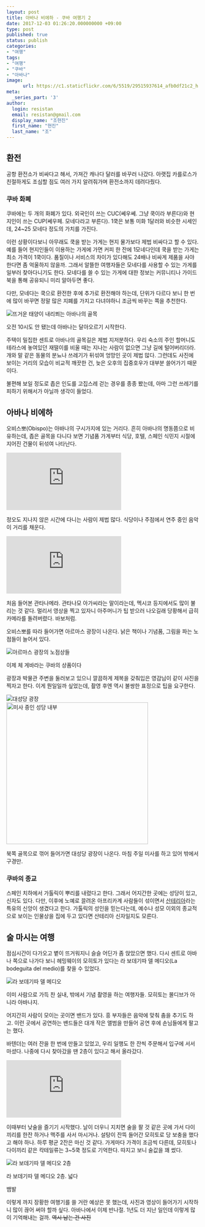 ```yaml
---
layout: post
title: 아바나 비에하 - 쿠바 여행기 2
date: 2017-12-03 01:26:20.000000000 +09:00
type: post
published: true
status: publish
categories:
- "여행"
tags:
- "여행"
- "쿠바"
- "아바나"
image:
      url: https://c1.staticflickr.com/6/5519/29515937614_afb0df21c2_h.jpg
meta:
  _series_part: '3'
author:
  login: resistan
  email: resistan@gmail.com
  display_name: "조현진"
  first_name: "현진"
  last_name: "조"
---
```


## 환전

공항 환전소가 비싸다고 해서, 가져간 캐나다 달러를 바꾸러 나갔다. 아랫집 카를로스가 친절하게도 조심할 점도 여러 가지 알려줘가며 환전소까지 데려다줬다.

### 쿠바 화폐

쿠바에는 두 개의 화폐가 있다. 외국인이 쓰는 CUC(쎄우쎄. 그냥 쿡이라 부른다)와 현지인이 쓰는 CUP(쎄우페. 모네다라고 부른다). 1쿡은 보통 미화 1달러와 비슷한 시세인데, 24~25 모네다 정도의 가치를 가진다.

이런 상황이다보니 아무래도 쿡을 받는 가게는 현지 물가보다 제법 비싸다고 할 수 있다. 예를 들어 현지인들이 이용하는 가게에 가면 커피 한 잔에 1모네다인데 쿡을 받는 가게는 최소 가격이 1쿡이다. 품질이나 서비스의 차이가 있다해도 24배나 비싸게 제품을 사야한다면 좀 억울하지 않을까. 그래서 알뜰한 여행자들은 모네다를 사용할 수 있는 가게를 일부러 찾아다니기도 한다. 모네다를 쓸 수 있는 가게에 대한 정보는 커뮤니티나 가이드북을 통해 공유되니 미리 알아두면 좋다.

다만, 모네다는 쿡으로 환전한 후에 추가로 환전해야 하는데, 단위가 다르다 보니 한 번에 많이 바꾸면 정말 많은 지폐를 가지고 다녀야하니 조금씩 바꾸는 쪽을 추천한다.

<div class="alignCenter">
<img src="https://c1.staticflickr.com/8/7761/29515937944_40842d3a9f_h.jpg" alt="뜨거운 태양이 내리쬐는 아바나의 골목">
<p>오전 10시도 안 됐는데 아바나는 달아오르기 시작한다.</p>
</div>

주택이 밀집한 센트로 아바나의 골목길은 제법 지저분하다. 우리 숙소의 주인 할머니도 테라스에 놓여있던 재떨이를 비울 때는 지나는 사람이 없으면 그냥 길에 털어버리더라. 개와 말 같은 동물의 분뇨나 쓰레기가 뒤섞여 엉망인 곳이 제법 많다. 그런데도 사진에 보이는 거리의 모습이 비교적 깨끗한 건, 늦은 오후의 집중호우가 대부분 쓸어가기 때문이다.

불편해 보일 정도로 좁은 인도를 고집스레 걷는 경우를 종종 봤는데, 아마 그런 쓰레기를 피하기 위해서가 아닐까 생각이 들었다.

## 아바나 비에하

오비스뽀(Obispo)는 아바나의 구시가지에 있는 거리다. 흔히 아바나의 명동쯤으로 비유하는데, 좁은 골목을 다니다 보면 기념품 가게부터 식당, 호텔, 스페인 식민지 시절에 지어진 건물이 뒤섞여 나타난다.

<div class="movieFull">
<iframe src="https://www.youtube.com/embed/8aZNdeHGcm8" frameborder="0" allowfullscreen ></iframe>
</div>

정오도 지나지 않은 시간에 다니는 사람이 제법 많다. 식당이나 주점에서 연주 중인 음악이 거리를 채운다.

<div class="movieFull">
<iframe src="https://www.youtube.com/embed/GvajNKOZWaE?rel=0" frameborder="0" allowfullscreen></iframe>
</div>

처음 들어본 관타나메라. 관타나모 아가씨라는 말이라는데, 멕시코 등지에서도 많이 불리는 것 같다. 멀리서 영상을 찍고 있자니 아주머니가 팁 받으러 나오길래 당황해서 급히 카메라를 돌려버렸다. 바보처럼.

오비스뽀를 따라 들어가면 아르마스 광장이 나온다. 낡은 책이나 기념품, 그림을 파는 노점들이 늘어서 있다.

<div class="imageCaption alignCenter">
<img src="https://lh3.googleusercontent.com/b1sEU7ekhy259g00ilRX1taEWjfIOhXP4UYR2opLmIvZ59q_y3oaNWOGkKo_zY_y2CCaSyP0V2bHoJtEz9ylpackLpyiyW-FWCL-D39ffEgKX69cDpDWfda1xYgNjXrfRbk_9gTCj0av2cQxxGxX_jk90-vJlYojFaXWlpgwPOAprJwV2UDl3XA9bi9195pfXaqOqKFafHVMOPIEbdfgzDIIzV1-mN4GZBS2wmBuKKX07Iw07QisMh4HKJW23yIhBCVLPUJos-9gvqkgVh0cKtitPj9IQJUGqL2AGzMGeEJj0w7tTCBk3MQ2LMdm9TbC3VTdmICJy9MXbRuMEIpf1sOwCtbKSKLnk-4oWN7uNDMhM4g7qZYXh0x5pVUy03xcu5LmcYPzEMZdqwrAjZsjOld-lCpUx49IAoyGBAt1dQ1uv_prliBqiyboEmjJFRN090X26gPCCNw3IkQQbTjf-UDHRvFWcvcFSYc40aqjrOYu6mItQ7kwjXLnVypVTKDXXmHDUI9_8N31vfISKUqrWfbFThKl8mSd23aTm9ulXXVUdmUaqkgcsjDXGpF77HxU6snUooF3W1wI2P35EH7QW-xqfVbSWG7WAokm7GYt4y88dxEs2gkkyqOcXyOCDrJz7OcYTr1JuOBDuQB31f3kBxyYYDIZmvJv0ERy=w1636-h1095-no" alt="아르마스 광장의 노점상들">
<p>이제 체 게바라는 쿠바의 상품이다</p>
</div>

광장과 박물관 주변을 둘러보고 있으니 깔끔하게 제복을 갖춰입은 영감님이 같이 사진을 찍자고 한다. 이게 뭔일일까 싶었는데, 촬영 후엔 역시 불쌍한 표정으로 팁을 요구한다.

<div class="alignCenter">
	<img src="https://lh3.googleusercontent.com/-DWpm014E-F713ifTbPu_tCZ3D3JPVIA5fcZu0dXM7w6L-EpyHx-EuhGMDg3ISe70hPI_ZQU53eIYIJrIWAQYVfJT_TBp8v8Mthnju33Yb2pBDA4XUocbC6nvbekpHeCRys55_wfqZjeE6y9cCizCp5LMwrZ48cU8y4ZeoG5b-9PRAZOYmn0_qdrIpBKKf7QOQQdCZnXVWSU9EYF4dlWtfdSfjIHs4wqsaCzSjVYUztuj2TqWU1rTnKMwYEogJBlej3EueAD5wl46dJUE5LB1PHOrUvJ2zqf24GwXoRD2ro1AsaO-JA6CbES6C1YOH50WRoIJgve0xLnyW0FPSxGHGpTogpkqi8_1ZtbYc8SXbzc9Rab5VQ6wEgFACMMxO4znp6k6GPSVJbTyWrrnEtZz8oPtUWPilUj_MMa7GjeX8oF7GOeK6ZGh6irmlHWSXIXu0lySo-g1ApzES4JTYWuwWXjOlk6exA4uibX1KtGt3Awy5W9imgtJzYTXvkI9wGOGZ7-mqmtY8-Oaq06QPu9hbWYj2yGRNvpnNNVZmRqABE9AfNObHME1bYliDitzqctN0PhTB3FUKOipTzPt4vDmNawO_mhXiSf826pQvTqPks=w1636-h1093-no" alt="대성당 광장">
</div>

<div class="boxed alignLeft">
<img src="https://c1.staticflickr.com/6/5586/30059954881_815a7b122e_h.jpg" width="370" alt="미사 중인 성당 내부">
</div>

북쪽 골목으로 꺾어 들어가면 대성당 광장이 나온다. 마침 주일 미사를 하고 있어 밖에서 구경만.

### 쿠바의 종교

스페인 치하에서 가톨릭이 뿌리를 내렸다고 한다. 그래서 어지간한 곳에는 성당이 있고, 신자도 있다. 다만, 이후에 노예로 끌려온 아프리카계 사람들이 섞이면서 <a href="https://ko.wikipedia.org/wiki/%EC%82%B0%ED%85%8C%EB%A6%AC%EC%95%84" target="_blank" title="새창">산테리아</a>라는 특유의 신앙이 생겼다고 한다. 가톨릭의 성인을 믿는다는데, 예수나 성모 이외의 종교적으로 보이는 인물상을 집에 두고 있다면 산테리아 신자일지도 모른다.

## 술 마시는 여행

점심시간이 다가오고 볕이 뜨거워지니 슬슬 어딘가 좀 앉았으면 했다. 다시 센트로 아바나 쪽으로 나가다 보니 헤밍웨이의 모히토가 있다는 라 보데기따 델 메디오(La bodeguita del medio)를 찾을 수 있었다.

<div class="alignCenter">
	<img src="https://c1.staticflickr.com/6/5284/30109421106_1002fd4006_h.jpg" alt="라 보데기따 델 메디오">
</div>

이미 사람으로 가득 찬 실내, 밖에서 기념 촬영을 하는 여행자들. 모히토는 몰디브가 아니라 아바나지.

어지간히 사람이 모이는 곳이면 밴드가 있다. 흥 부자들은 음악에 맞춰 춤을 추기도 하고. 이런 곳에서 공연하는 밴드들은 대개 작은 앨범을 만들어 공연 후에 손님들에게 팔고는 했다.

바텐더는 여러 잔을 한 번에 만들고 있었고, 우리 일행도 한 잔씩 주문해서 입구에 서서 마셨다. 나중에 다시 찾아갔을 땐 2층이 있다고 해서 올라갔다.

<div class="movieFull">
<iframe src="https://www.youtube.com/embed/-33rYEu00uU" frameborder="0" allowfullscreen></iframe>
</div>

이때부터 낮술을 즐기기 시작했다. 날이 더우니 지치면 술을 팔 것 같은 곳에 가서 다이끼리를 한잔 하거나 맥주를 사서 마시거나. 설탕이 잔뜩 들어간 모히토로 당 보충을 했다고 해야 하나. 하루 평균 2잔은 마신 것 같다. 가게마다 가격이 조금씩 다른데, 모히토나 다이끼리 같은 칵테일류는 3~5쿡 정도로 기억한다. 따지고 보니 술값을 꽤 썼다.

<div class="imageCaption alignCenter">
	<img src="https://c1.staticflickr.com/6/5571/29620771654_3f8435ec2c_h.jpg" alt="라 보데기따 델 메디오 2층">
	<p>라 보데기따 델 메디오 2층. 넓다</p>
</div>

뱀발

이렇게 까지 장황한 여행기를 쓸 거란 예상은 못 했는데, 사진과 영상이 들어가기 시작하니 많이 끊어 써야 할까 싶다. 아바나에서 이제 반나절. 1년도 더 지난 일인데 이렇게 많이 기억해내는 걸까. <del>역시 남는 건 사진</del>